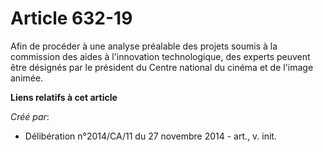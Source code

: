 # Article 632-19

Afin de procéder à une analyse préalable des projets soumis à la commission des aides à l'innovation technologique, des
experts peuvent être désignés par le président du Centre national du cinéma et de l'image animée.

**Liens relatifs à cet article**

_Créé par_:

  - Délibération n°2014/CA/11 du 27 novembre 2014 - art., v. init.
